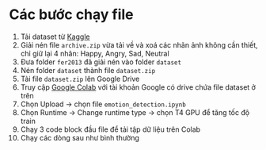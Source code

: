 # Các bước chạy file

1. Tải dataset từ [Kaggle](https://www.kaggle.com/datasets/jayeshrohansingh/emotion-detection-dataset?resource=download)
2. Giải nén file `archive.zip` vừa tải về và xoá các nhãn ảnh không cần thiết, chỉ giữ lại 4 nhãn: Happy, Angry, Sad, Neutral
3. Đưa folder `fer2013` đã giải nén vào folder `dataset`
4. Nén folder `dataset` thành file `dataset.zip`
5. Tải file `dataset.zip` lên Google Drive
6. Truy cập [Google Colab](https://colab.research.google.com/) với tài khoản Google có drive chứa file dataset ở trên
7. Chọn Upload -> chọn file `emotion_detection.ipynb`
8. Chọn Runtime -> Change runtime type -> chọn T4 GPU để tăng tốc độ train
9. Chạy 3 code block đầu file để tải tập dữ liệu trên Colab
10. Chạy các dòng sau như bình thường
